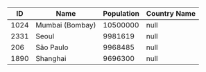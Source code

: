 | ID |  Name | Population | Country Name |
| --- | --- | --- | --- | 
| 1024 | Mumbai (Bombay) | 10500000 | null | 
| 2331 | Seoul | 9981619 | null | 
| 206 | São Paulo | 9968485 | null | 
| 1890 | Shanghai | 9696300 | null | 
